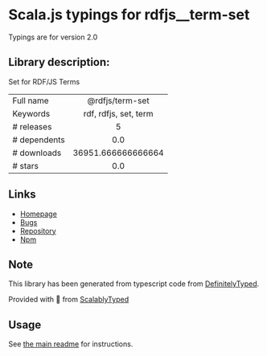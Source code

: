 
# Scala.js typings for rdfjs__term-set

Typings are for version 2.0

## Library description:
Set for RDF/JS Terms

|                    |                 |
| ------------------ | :-------------: |
| Full name          | @rdfjs/term-set |
| Keywords           | rdf, rdfjs, set, term |
| # releases         | 5 |
| # dependents       | 0.0 |
| # downloads        | 36951.666666666664 |
| # stars            | 0.0 |

## Links
- [Homepage](https://github.com/rdfjs-base/term-set)
- [Bugs](https://github.com/rdfjs-base/term-set/issues)
- [Repository](https://github.com/rdfjs-base/term-set)
- [Npm](https://www.npmjs.com/package/%40rdfjs%2Fterm-set)
    


## Note
This library has been generated from typescript code from [DefinitelyTyped](https://definitelytyped.org).

Provided with :purple_heart: from [ScalablyTyped](https://github.com/oyvindberg/ScalablyTyped)

## Usage
See [the main readme](../../readme.md) for instructions.


